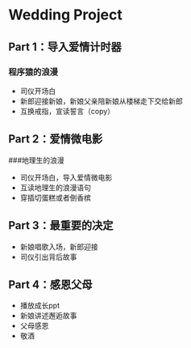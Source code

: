 # Wedding Project

## Part 1：导入爱情计时器
### 程序猿的浪漫

* 司仪开场白
* 新郎迎接新娘，新娘父亲陪新娘从楼梯走下交给新郎
* 互换戒指，宣读誓言（copy）

  
## Part 2：爱情微电影
###地理生的浪漫

* 司仪开场白，导入爱情微电影
* 互读地理生的浪漫语句
* 穿插切蛋糕或者倒香槟

## Part 3：最重要的决定

* 新娘唱歌入场，新郎迎接
* 司仪引出背后故事

## Part 4：感恩父母

* 播放成长ppt
* 新娘讲述邂逅故事
* 父母感恩
* 敬酒

